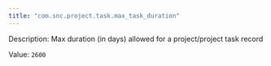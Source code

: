 ```yaml
---
title: "com.snc.project.task.max_task_duration"
---
```


Description: Max duration (in days) allowed for a project/project task  record

Value: `2600`